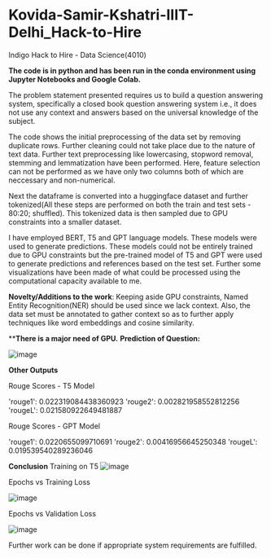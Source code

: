 # Kovida-Samir-Kshatri-IIIT-Delhi_Hack-to-Hire
Indigo Hack to Hire - Data Science(4010)

**The code is in python and has been run in the conda environment using Jupyter Notebooks and Google Colab.**

The problem statement presented requires us to build a question answering system, specifically a closed book question answering system i.e., it does not use any context and answers based on the universal knowledge of the subject. 

The code shows the initial preprocessing of the data set by removing duplicate rows. Further cleaning could not take place due to the nature of text data. Further text preprocessing like lowercasing, stopword removal, stemming and lemmatization have been performed. Here, feature selection can not be performed as we have only two columns both of which are neccessary and non-numerical.

Next the dataframe is converted into a huggingface dataset and further tokenized(All these steps are performed on both the train and test sets - 80:20; shuffled). 
This tokenized data is then sampled due to GPU constraints into a smaller dataset.

I have employed BERT, T5 and GPT language models. These models were used to generate predictions. These models could not be entirely trained due to GPU constraints but the pre-trained model of T5 and GPT were used to generate predictions and references based on the test set.
Further some visualizations have been made of what could be processed using the computational capacity available to me.

**Novelty/Additions to the work**:
Keeping aside GPU constraints, Named Entity Recognition(NER) should be used since we lack context. Also, the data set must be annotated to gather context so as to further apply techniques like word embeddings and cosine similarity.

****There is a major need of GPU.**
**Prediction of Question:**

![image](https://github.com/user-attachments/assets/684fdf4c-78fd-4276-b43c-c617098aa025)


**Other Outputs**

Rouge Scores - T5 Model

'rouge1': 0.022319084438360923
'rouge2': 0.002821958552812256
'rougeL': 0.021580922649481887

Rouge Scores - GPT Model

'rouge1': 0.0220655099710691
'rouge2': 0.00416956645250348
'rougeL': 0.019539540289236046

**Conclusion**
Training on T5
![image](https://github.com/user-attachments/assets/1545456d-091c-4c93-b282-793a4b1e3320)


Epochs vs Training Loss

![image](https://github.com/user-attachments/assets/ce593a43-ee46-43a1-a1cb-34d3cc198792)


Epochs vs Validation Loss

![image](https://github.com/user-attachments/assets/7bd0c994-8c84-4762-abfd-d22c28d6ae09)

Further work can be done if appropriate system requirements are fulfilled.
